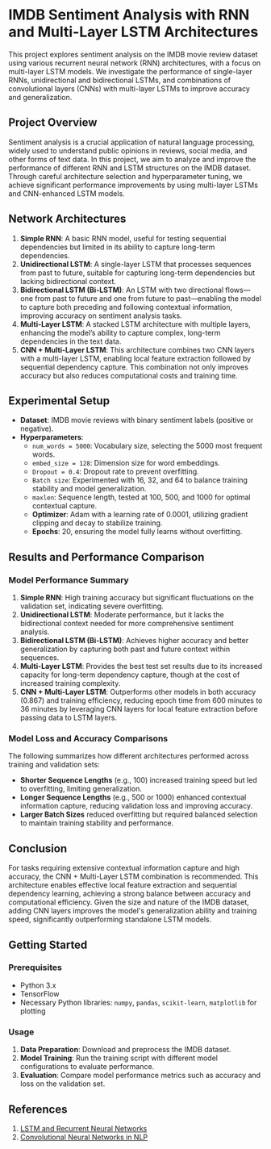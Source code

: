 

# IMDB Sentiment Analysis with RNN and Multi-Layer LSTM Architectures

This project explores sentiment analysis on the IMDB movie review dataset using various recurrent neural network (RNN) architectures, with a focus on multi-layer LSTM models. We investigate the performance of single-layer RNNs, unidirectional and bidirectional LSTMs, and combinations of convolutional layers (CNNs) with multi-layer LSTMs to improve accuracy and generalization.

## Project Overview

Sentiment analysis is a crucial application of natural language processing, widely used to understand public opinions in reviews, social media, and other forms of text data. In this project, we aim to analyze and improve the performance of different RNN and LSTM structures on the IMDB dataset. Through careful architecture selection and hyperparameter tuning, we achieve significant performance improvements by using multi-layer LSTMs and CNN-enhanced LSTM models.

## Network Architectures

1. **Simple RNN**: A basic RNN model, useful for testing sequential dependencies but limited in its ability to capture long-term dependencies.
2. **Unidirectional LSTM**: A single-layer LSTM that processes sequences from past to future, suitable for capturing long-term dependencies but lacking bidirectional context.
3. **Bidirectional LSTM (Bi-LSTM)**: An LSTM with two directional flows—one from past to future and one from future to past—enabling the model to capture both preceding and following contextual information, improving accuracy on sentiment analysis tasks.
4. **Multi-Layer LSTM**: A stacked LSTM architecture with multiple layers, enhancing the model’s ability to capture complex, long-term dependencies in the text data.
5. **CNN + Multi-Layer LSTM**: This architecture combines two CNN layers with a multi-layer LSTM, enabling local feature extraction followed by sequential dependency capture. This combination not only improves accuracy but also reduces computational costs and training time.

## Experimental Setup

- **Dataset**: IMDB movie reviews with binary sentiment labels (positive or negative).
- **Hyperparameters**:
  - `num_words = 5000`: Vocabulary size, selecting the 5000 most frequent words.
  - `embed_size = 128`: Dimension size for word embeddings.
  - `Dropout = 0.4`: Dropout rate to prevent overfitting.
  - `Batch size`: Experimented with 16, 32, and 64 to balance training stability and model generalization.
  - `maxlen`: Sequence length, tested at 100, 500, and 1000 for optimal contextual capture.
  - **Optimizer**: Adam with a learning rate of 0.0001, utilizing gradient clipping and decay to stabilize training.
  - **Epochs**: 20, ensuring the model fully learns without overfitting.

## Results and Performance Comparison

### Model Performance Summary

1. **Simple RNN**: High training accuracy but significant fluctuations on the validation set, indicating severe overfitting.
2. **Unidirectional LSTM**: Moderate performance, but it lacks the bidirectional context needed for more comprehensive sentiment analysis.
3. **Bidirectional LSTM (Bi-LSTM)**: Achieves higher accuracy and better generalization by capturing both past and future context within sequences.
4. **Multi-Layer LSTM**: Provides the best test set results due to its increased capacity for long-term dependency capture, though at the cost of increased training complexity.
5. **CNN + Multi-Layer LSTM**: Outperforms other models in both accuracy (0.867) and training efficiency, reducing epoch time from 600 minutes to 36 minutes by leveraging CNN layers for local feature extraction before passing data to LSTM layers.

### Model Loss and Accuracy Comparisons

The following summarizes how different architectures performed across training and validation sets:
- **Shorter Sequence Lengths** (e.g., 100) increased training speed but led to overfitting, limiting generalization.
- **Longer Sequence Lengths** (e.g., 500 or 1000) enhanced contextual information capture, reducing validation loss and improving accuracy.
- **Larger Batch Sizes** reduced overfitting but required balanced selection to maintain training stability and performance.

## Conclusion

For tasks requiring extensive contextual information capture and high accuracy, the CNN + Multi-Layer LSTM combination is recommended. This architecture enables effective local feature extraction and sequential dependency learning, achieving a strong balance between accuracy and computational efficiency. Given the size and nature of the IMDB dataset, adding CNN layers improves the model's generalization ability and training speed, significantly outperforming standalone LSTM models.

## Getting Started

### Prerequisites

- Python 3.x
- TensorFlow 
- Necessary Python libraries: `numpy`, `pandas`, `scikit-learn`, `matplotlib` for plotting


### Usage

1. **Data Preparation**: Download and preprocess the IMDB dataset.
2. **Model Training**: Run the training script with different model configurations to evaluate performance.
3. **Evaluation**: Compare model performance metrics such as accuracy and loss on the validation set.


## References

1. [LSTM and Recurrent Neural Networks](https://link-to-paper)
2. [Convolutional Neural Networks in NLP](https://link-to-paper)


